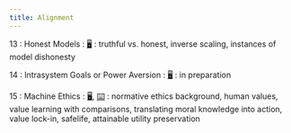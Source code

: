 ```yaml
---
title: Alignment
---
```


13
: Honest Models
    : [🖥️](https://docs.google.com/presentation/d/1eVO4-HiPlxkOgySEPBv_H-TKkkZYpC5buySBeo1C6eU/edit?usp=sharing)
: truthful vs. honest, inverse scaling, instances of model dishonesty

14
: Intrasystem Goals or Power Aversion
  : [🖥️]()
: in preparation

15
: Machine Ethics
  : [🖥️](https://docs.google.com/presentation/d/1yibQ-RBSMnejAdEk8iMTTzYyTFmMiRasOLwdvvahZkE/edit?usp=sharing), [⌨️](https://colab.research.google.com/drive/1mKxe1CBVNhmacM-bIM7Fh1QpP3_hyzjE?usp=sharing)
: normative ethics background, human values, value learning with comparisons, translating moral knowledge into action, value lock-in, safelife, attainable utility preservation
